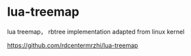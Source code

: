 # lua-treemap

lua treemap， rbtree implementation adapted from linux kernel

https://github.com/rdcentermrzhi/lua-treemap
